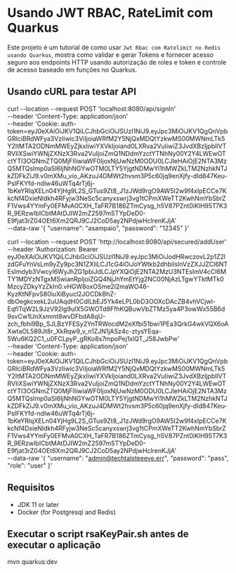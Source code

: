 # Usando JWT RBAC, RateLimit com Quarkus

Este projeto é um tutorial de como usar `Jwt Rbac com Ratelimit no Redis usando Quarkus`, mostra como validar e gerar Tokens e fornecer acesso seguro aos endpoints HTTP usando autorização de roles e token e controle de acesso baseado em funções no Quarkus.

## Usando cURL para testar API
curl --location --request POST 'localhost:8080/api/signIn' \
--header 'Content-Type: application/json' \
--header 'Cookie: auth-token=eyJ0eXAiOiJKV1QiLCJhbGciOiJSUzI1NiJ9.eyJpc3MiOiJKV1QgQnVpbGRlciBRdWFya3VzIiwic3ViIjoiaWRfM2Y5NjQxMDQtYzkwMS00MWNmLTk5Y2ItMTA2ODNmMWEyZjkxIiwiYXVkIjoiand0LXRva2VuIiwiZ3JvdXBzIjpbIlVTRVIiXSwiYWNjZXNzX3Rva2VuIjoiZmQ1NDdmYzctYTNhNy00Y2Y4LWEwOTctYTI3OGNmZTQ0MjFlIiwiaWF0IjoxNjUwNzM0ODU0LCJleHAiOjE2NTA3MzQ5MTQsImp0aSI6IjNhNGYwOTM0LTY5YjgtNDMwYi1hMWZkLTM2NzhkNTJkZDFkZiJ9.v0mXMu_vio_AKzuJ4DMWt2hvsm3P5c60jq9enXjfy-dId847Keu-PsIFKYfd-ndlw46uWTq4rTj6j-1bKeYRlqXELn04YjHg9L2S_GTus9Zt8_J1zJWd9rgO9AW5I2w9f4xIpECCe7KkcNf4DxieNldkh4RFyjw3NeSc5canyxswrj3vg1tCPmXWeTT2KwhNmYbSbrZF1Vws4YYmFy0EFMvA0CXH_TaFR7B186ZTmCysg_h5V87PZnt0iKlH95T7K3R_9ERzwIbICbtMAtDJIW2mZ2597mSTYpDeD0-E9fjat3rZ04OEt6Xm2QRJ9CJ2CoD5ay2NPdjwHclrenKJjA' \
--data-raw '{
  "username": "asampaio",
  "password": "12345"
}'

curl --location --request POST 'http://localhost:8080/api/secured/addUser' \
--header 'Authorization: Bearer eyJ0eXAiOiJKV1QiLCJhbGciOiJSUzI1NiJ9.eyJpc3MiOiJodHRwczovL2p1Z2lzdGFuYnVsLm9yZy9pc3N1ZXIiLCJ1cG4iOiJoYWtkb2dhbiIsInVzZXJJZCI6NTEsImdyb3VwcyI6WyJhZG1pbiJdLCJpYXQiOjE2NTA2MzU3NTEsImV4cCI6MTY1MDYzNTgxMSwianRpIjoiZGQ4NjJhYmEtYjg2NC00NjAzLTgwYTktMTk0MzcyZDkyYzZkIn0.vHGW8oxOSme2l2maWO46-KyzKtNFpvS80iuXiByucl2JOCDkBhZ-dbOegkcxekL2uUAqdH0CdILbEJ5Yk4eLPL0bD3OOXcDAcZB4vhVCjwl-EqflTqW2L9JzV92Ig9uIX5GWOTd8FfhKQBuwVbZTMz5ya4P3owWx55B6d9svCw1UnXxmmt8wvDFbdA8qU-zch_fbhi9Bp_SJLBzYFESy2YnTRWocdM2eXfbi51bwi1PEa3QrkG4wkVQX6oAXwtaOL589Jt8r_XkRqw9_v_n1ZJN1jASz4c-ztysYEqa-5Wu6KQ2C1_u0FCLpyP_gRKo8s7mpoPej1xlQT_J58JwbPw' \
--header 'Content-Type: application/json' \
--header 'Cookie: auth-token=eyJ0eXAiOiJKV1QiLCJhbGciOiJSUzI1NiJ9.eyJpc3MiOiJKV1QgQnVpbGRlciBRdWFya3VzIiwic3ViIjoiaWRfM2Y5NjQxMDQtYzkwMS00MWNmLTk5Y2ItMTA2ODNmMWEyZjkxIiwiYXVkIjoiand0LXRva2VuIiwiZ3JvdXBzIjpbIlVTRVIiXSwiYWNjZXNzX3Rva2VuIjoiZmQ1NDdmYzctYTNhNy00Y2Y4LWEwOTctYTI3OGNmZTQ0MjFlIiwiaWF0IjoxNjUwNzM0ODU0LCJleHAiOjE2NTA3MzQ5MTQsImp0aSI6IjNhNGYwOTM0LTY5YjgtNDMwYi1hMWZkLTM2NzhkNTJkZDFkZiJ9.v0mXMu_vio_AKzuJ4DMWt2hvsm3P5c60jq9enXjfy-dId847Keu-PsIFKYfd-ndlw46uWTq4rTj6j-1bKeYRlqXELn04YjHg9L2S_GTus9Zt8_J1zJWd9rgO9AW5I2w9f4xIpECCe7KkcNf4DxieNldkh4RFyjw3NeSc5canyxswrj3vg1tCPmXWeTT2KwhNmYbSbrZF1Vws4YYmFy0EFMvA0CXH_TaFR7B186ZTmCysg_h5V87PZnt0iKlH95T7K3R_9ERzwIbICbtMAtDJIW2mZ2597mSTYpDeD0-E9fjat3rZ04OEt6Xm2QRJ9CJ2CoD5ay2NPdjwHclrenKJjA' \
--data-raw '{
  "username": "admin@techtalsteeeve.err",
  "password": "pass",
  "role": "user"
}'

## Requisitos
- JDK 11 or later
- Docker (for Postgresql and Redis)  


## Executar o script rsaKeyPair.sh antes de executar o aplicação
mvn quarkus:dev
